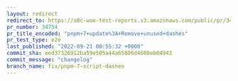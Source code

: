 ```yaml
---
layout: redirect
redirect_to: https://a8c-woo-test-reports.s3.amazonaws.com/public/pr/34754/e2e/index.html
pr_number: 34754
pr_title_encoded: "pnpm+7+update%3A+Remove+unused+dashes"
pr_test_type: e2e
last_published: "2022-09-21 00:55:32 +0000"
commit_sha: eed37326912ba59e505a44a65806d4600eb04943
commit_message: "changelog"
branch_name: fix/pnpm-7-script-dashes
---
```


